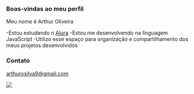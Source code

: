 ### Boas-vindas ao meu perfil

Meu nome é Arthur Oliveira

-Estou estudando n [Alura](https://www.Alura.com.br)
-Estou me desenvolvendo na linguagem JavaScript
-Utilizo esse espaço para organização e compartilhamento dos meus projetos desenvolvidos

### Contato
arthurosilva9@gmail.com

![](https://media1.tenor.com/m/6NCQTCN4COYAAAAd/sukuna-jogo.gif)
